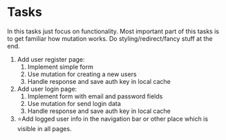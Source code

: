 # Tasks

In this tasks just focus on functionality. Most important part of this tasks is to get familiar how mutation works. Do styling/redirect/fancy stuff at the end.

1. Add user register page:
   1. Implement simple form
   2. Use mutation for creating a new users
   3. Handle response and save auth key in local cache
2. Add user login page:
   1. Implement form with email and password fields
   2. Use mutation for send login data
   3. Handle response and save auth key in local cache
3. ⭐️Add logged user info in the navigation bar or other place which is visible in all pages.



